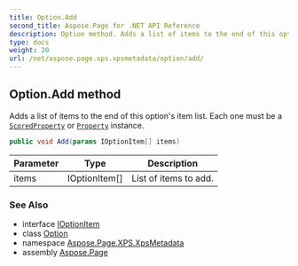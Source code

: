 ```yaml
---
title: Option.Add
second_title: Aspose.Page for .NET API Reference
description: Option method. Adds a list of items to the end of this options item list. Each one must be a ScoredProperty or Property instance
type: docs
weight: 20
url: /net/aspose.page.xps.xpsmetadata/option/add/
---
```

## Option.Add method

Adds a list of items to the end of this option's item list. Each one must be a [`ScoredProperty`](../../scoredproperty/) or [`Property`](../../property/) instance.

```csharp
public void Add(params IOptionItem[] items)
```

| Parameter | Type | Description |
| --- | --- | --- |
| items | IOptionItem[] | List of items to add. |

### See Also

* interface [IOptionItem](../../ioptionitem/)
* class [Option](../)
* namespace [Aspose.Page.XPS.XpsMetadata](../../option/)
* assembly [Aspose.Page](../../../)


